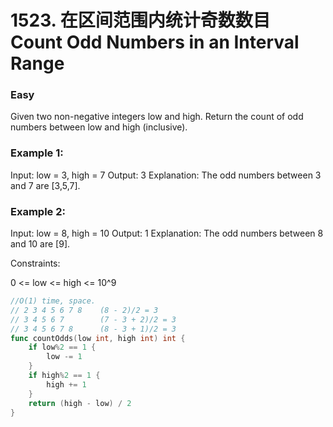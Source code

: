 # 1523. 在区间范围内统计奇数数目 Count Odd Numbers in an Interval Range

### Easy

Given two non-negative integers low and high. Return the count of odd numbers between low and high (inclusive).

### Example 1:

Input: low = 3, high = 7
Output: 3
Explanation: The odd numbers between 3 and 7 are [3,5,7].

### Example 2:

Input: low = 8, high = 10
Output: 1
Explanation: The odd numbers between 8 and 10 are [9].

Constraints:

0 <= low <= high <= 10^9

```go
//O(1) time, space.
// 2 3 4 5 6 7 8    (8 - 2)/2 = 3
// 3 4 5 6 7        (7 - 3 + 2)/2 = 3
// 3 4 5 6 7 8      (8 - 3 + 1)/2 = 3
func countOdds(low int, high int) int {
	if low%2 == 1 {
		low -= 1
	}
	if high%2 == 1 {
		high += 1
	}
	return (high - low) / 2
}
```